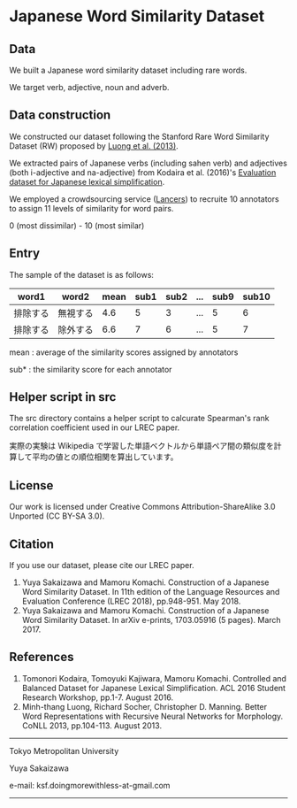 # Japanese Word Similarity Dataset

## Data

We built a Japanese word similarity dataset including rare words.

We target verb, adjective, noun and adverb.

## Data construction

We constructed our dataset following the Stanford Rare Word Similarity Dataset
(RW) proposed by [Luong et al.
(2013)](http://nlp.stanford.edu/~lmthang/data/papers/conll13_morpho.pdf).

We extracted pairs of Japanese verbs (including sahen verb) and adjectives
(both i-adjective and na-adjective) from Kodaira et al.
(2016)'s [Evaluation dataset for Japanese lexical
simplification](https://github.com/KodairaTomonori/EvaluationDataset).

We employed a crowdsourcing service ([Lancers](http://www.lancers.jp)) to
recruite 10 annotators to assign 11 levels of similarity for word pairs.

0 (most dissimilar) - 10 (most similar)

## Entry

The sample of the dataset is as follows:

word1 | word2 | mean | sub1 | sub2 | ... | sub9 | sub10
------------ | ------------- | ------------ | ------------ | ------------ | ------------ | ------------ | ------------ 
排除する | 無視する  | 4.6 | 5 | 3 | ... | 5 | 6
排除する | 除外する  | 6.6 | 7 | 6 | ... | 5 | 7

mean : average of the similarity scores assigned by annotators

sub* : the similarity score for each annotator

## Helper script in src

The src directory contains a helper script to calcurate Spearman's  rank
correlation coefficient used in our LREC paper.

実際の実験は Wikipedia で学習した単語ベクトルから単語ペア間の類似度を計算して平均の値との順位相関を算出しています。

## License

Our work is licensed under Creative Commons Attribution-ShareAlike 3.0
Unported (CC BY-SA 3.0).

## Citation

If you use our dataset, please cite our LREC paper.

1. Yuya Sakaizawa and Mamoru Komachi. Construction of a Japanese Word
Similarity Dataset. In 11th edition of the Language Resources and Evaluation
Conference (LREC 2018), pp.948-951. May 2018.
2. Yuya Sakaizawa and Mamoru Komachi. Construction of a Japanese Word Similarity Dataset. In arXiv e-prints, 1703.05916 (5 pages). March 2017.

## References

1. Tomonori Kodaira, Tomoyuki Kajiwara, Mamoru Komachi. Controlled and
Balanced Dataset for Japanese Lexical Simplification. ACL 2016 Student
Research Workshop, pp.1-7. August 2016.
2. Minh-thang Luong, Richard Socher, Christopher D. Manning. Better Word Representations with Recursive Neural Networks for Morphology. CoNLL 2013, pp.104-113. August 2013.

---------------
  Tokyo Metropolitan University
  
  Yuya Sakaizawa
  
  e-mail: ksf.doingmorewithless-at-gmail.com

---------------

